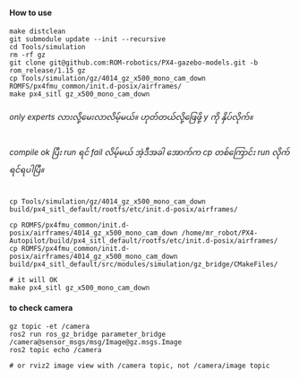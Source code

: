 #### How to use
```
make distclean
git submodule update --init --recursive
cd Tools/simulation
rm -rf gz
git clone git@github.com:ROM-robotics/PX4-gazebo-models.git -b rom_release/1.15 gz
cp Tools/simulation/gz/4014_gz_x500_mono_cam_down ROMFS/px4fmu_common/init.d-posix/airframes/
make px4_sitl gz_x500_mono_cam_down
```
###### only experts လားလို့မေးလာလိမ့်မယ်။ ဟုတ်တယ်လို့ဖြေဖို့ y ကို နှိပ်လိုက်။
###### compile ok ပြီး run ရင် fail လိမ့်မယ် အဲ့ဒီအခါ အောက်က cp တစ်ကြောင်း run လိုက်ရင်ရပါပြီ။
```
cp Tools/simulation/gz/4014_gz_x500_mono_cam_down build/px4_sitl_default/rootfs/etc/init.d-posix/airframes/

cp ROMFS/px4fmu_common/init.d-posix/airframes/4014_gz_x500_mono_cam_down /home/mr_robot/PX4-Autopilot/build/px4_sitl_default/rootfs/etc/init.d-posix/airframes/
cp ROMFS/px4fmu_common/init.d-posix/airframes/4014_gz_x500_mono_cam_down build/px4_sitl_default/src/modules/simulation/gz_bridge/CMakeFiles/

# it will OK
make px4_sitl gz_x500_mono_cam_down
```


#### to check camera
```
gz topic -et /camera
ros2 run ros_gz_bridge parameter_bridge /camera@sensor_msgs/msg/Image@gz.msgs.Image
ros2 topic echo /camera

# or rviz2 image view with /camera topic, not /camera/image topic
```
